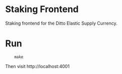 # Staking Frontend

Staking frontend for the Ditto Elastic Supply Currency.

# Run

```
    make
```

Then visit http://localhost:4001
